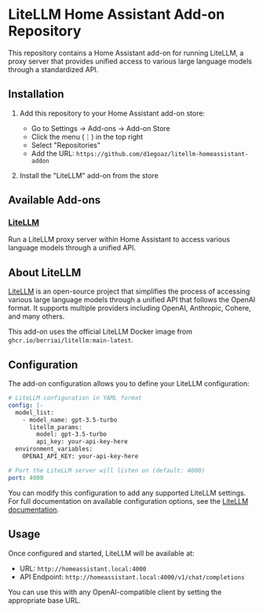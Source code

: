 # LiteLLM Home Assistant Add-on Repository

This repository contains a Home Assistant add-on for running LiteLLM, a proxy server that provides unified access to various large language models through a standardized API.

## Installation

1. Add this repository to your Home Assistant add-on store:

   - Go to Settings → Add-ons → Add-on Store
   - Click the menu (⋮) in the top right
   - Select "Repositories"
   - Add the URL: `https://github.com/d1egoaz/litellm-homeassistant-addon`

2. Install the "LiteLLM" add-on from the store

## Available Add-ons

### [LiteLLM](./litellm)

Run a LiteLLM proxy server within Home Assistant to access various language models through a unified API.

## About LiteLLM

[LiteLLM](https://github.com/BerriAI/litellm) is an open-source project that simplifies the process of accessing various large language models through a unified API that follows the OpenAI format. It supports multiple providers including OpenAI, Anthropic, Cohere, and many others.

This add-on uses the official LiteLLM Docker image from `ghcr.io/berriai/litellm:main-latest`.

## Configuration

The add-on configuration allows you to define your LiteLLM configuration:

```yaml
# LiteLLM configuration in YAML format
config: |-
  model_list:
    - model_name: gpt-3.5-turbo
      litellm_params:
        model: gpt-3.5-turbo
        api_key: your-api-key-here
  environment_variables:
    OPENAI_API_KEY: your-api-key-here

# Port the LiteLLM server will listen on (default: 4000)
port: 4000
```

You can modify this configuration to add any supported LiteLLM settings. For full documentation on available configuration options, see the [LiteLLM documentation](https://docs.litellm.ai/docs/).

## Usage

Once configured and started, LiteLLM will be available at:

- URL: `http://homeassistant.local:4000`
- API Endpoint: `http://homeassistant.local:4000/v1/chat/completions`

You can use this with any OpenAI-compatible client by setting the appropriate base URL.
